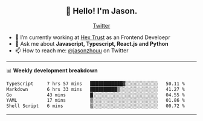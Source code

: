 <h2 align="center">👋 Hello! I'm Jason.</h2>
<p align="center">
  <a href="https://twitter.com/jasonzhouu">Twitter</a>
</p>


- 🔭 I’m currently working at [Hex Trust](https://hextrust.com/) as an Frontend Develoepr
- 💬 Ask me about **Javascript, Typescript, React.js and Python**
- 📫 How to reach me: [@jasonzhouu](https://twitter.com/jasonzhouu) on Twitter

-------

📊 **Weekly development breakdown**
<!--START_SECTION:waka-->

```txt
TypeScript     7 hrs 57 mins   ████████████▓░░░░░░░░░░░░   50.11 %
Markdown       6 hrs 33 mins   ██████████▒░░░░░░░░░░░░░░   41.27 %
Go             43 mins         █░░░░░░░░░░░░░░░░░░░░░░░░   04.55 %
YAML           17 mins         ▒░░░░░░░░░░░░░░░░░░░░░░░░   01.86 %
Shell Script   6 mins          ▒░░░░░░░░░░░░░░░░░░░░░░░░   00.72 %
```

<!--END_SECTION:waka-->

-------
